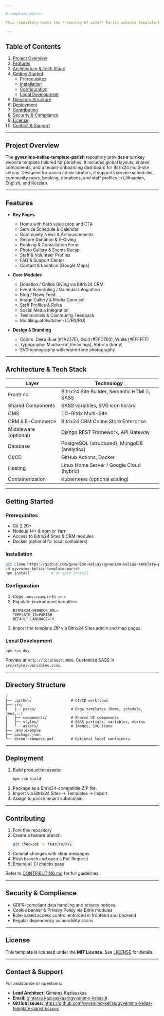 ```yaml
---

# template-parish

This repository hosts the **Journey Of Life** Parish website template—built on Bitrix24 CRM Sites & Stores—to accelerate deployment of GDPR-compliant, multilingual parish sites with service schedules, community engagement, donations, and tenant onboarding.

---
```


## Table of Contents

1. [Project Overview](#project-overview)  
2. [Features](#features)  
3. [Architecture & Tech Stack](#architecture--tech-stack)  
4. [Getting Started](#getting-started)  
   - [Prerequisites](#prerequisites)  
   - [Installation](#installation)  
   - [Configuration](#configuration)  
   - [Local Development](#local-development)  
5. [Directory Structure](#directory-structure)  
6. [Deployment](#deployment)  
7. [Contributing](#contributing)  
8. [Security & Compliance](#security--compliance)  
9. [License](#license)  
10. [Contact & Support](#contact--support)  

---

## Project Overview

The **gyvenimo-kelias-template-parish** repository provides a turnkey website template tailored for parishes. It includes global layouts, shared components, and a tenant-onboarding dashboard for Bitrix24 multi-site setups. Designed for parish administrators, it supports service schedules, community news, booking, donations, and staff profiles in Lithuanian, English, and Russian.

---

## Features

- **Key Pages**  
  - Home with hero value prop and CTA  
  - Service Schedule & Calendar  
  - Community News & Announcements  
  - Secure Donation & E-Giving  
  - Booking & Consultation Form  
  - Photo Gallery & Events Recap  
  - Staff & Volunteer Profiles  
  - FAQ & Support Center  
  - Contact & Location (Google Maps)  

- **Core Modules**  
  - Donation / Online Giving via Bitrix24 CRM  
  - Event Scheduling / Calendar Integration  
  - Blog / News Feed  
  - Image Gallery & Media Carousel  
  - Staff Profiles & Roles  
  - Social Media Integration  
  - Testimonials & Community Feedback  
  - Multilingual Switcher (LT/EN/RU)  

- **Design & Branding**  
  - Colors: Deep Blue (#1A237E), Gold (#FFD700), White (#FFFFFF)  
  - Typography: Montserrat (headings), Roboto (body)  
  - SVG iconography with warm-tone photography  

---

## Architecture & Tech Stack

| Layer                  | Technology                                    |
|------------------------|-----------------------------------------------|
| Frontend               | Bitrix24 Site Builder, Semantic HTML5, SASS   |
| Shared Components      | SASS variables, SVG icon library              |
| CMS                    | 1C-Bitrix Multi-Site                          |
| CRM & E-Commerce       | Bitrix24 CRM Online Store Enterprise          |
| Middleware (optional)  | Django REST Framework, API Gateway            |
| Database               | PostgreSQL (structured), MongoDB (analytics)  |
| CI/CD                  | GitHub Actions, Docker                        |
| Hosting                | Linux Home Server / Google Cloud (hybrid)     |
| Containerization       | Kubernetes (optional scaling)                 |

---

## Getting Started

### Prerequisites

- Git 2.20+  
- Node.js 14+ & npm or Yarn  
- Access to Bitrix24 Sites & CRM modules  
- Docker (optional for local containers)  

### Installation

```bash
git clone https://github.com/gyvenimo-kelias/gyvenimo-kelias-template-parish.git
cd gyvenimo-kelias-template-parish
npm install          # or yarn install
```

### Configuration

1. Copy `.env.example` to `.env`  
2. Populate environment variables:
   ```
   BITRIX24_WEBHOOK_URL=
   TEMPLATE_ID=PARISH
   DEFAULT_LANGUAGE=lt
   ```
3. Import the template ZIP via Bitrix24 Sites admin and map pages.

### Local Development

```bash
npm run dev
```

Preview at `http://localhost:3000`. Customize SASS in `src/styles/variables.scss`.

---

## Directory Structure

```
/
├── .github/                  # CI/CD workflows
├── src/
│   ├── pages/                # Page templates (home, schedule, news...)
│   ├── components/           # Shared UI components
│   ├── styles/               # SASS partials, variables, mixins
│   └── assets/               # Images, SVG icons
├── .env.example
├── package.json
└── docker-compose.yml        # Optional local containers
```

---

## Deployment

1. Build production assets:
   ```bash
   npm run build
   ```
2. Package as a Bitrix24-compatible ZIP file.  
3. Import via Bitrix24 Sites → Templates → Import.  
4. Assign to parish tenant subdomain.

---

## Contributing

1. Fork this repository  
2. Create a feature branch:
   ```bash
   git checkout -b feature/XYZ
   ```
3. Commit changes with clear messages  
4. Push branch and open a Pull Request  
5. Ensure all CI checks pass  

Refer to [CONTRIBUTING.md](CONTRIBUTING.md) for full guidelines.

---

## Security & Compliance

- GDPR-compliant data handling and privacy notices  
- Cookie banner & Privacy Policy via Bitrix modules  
- Role-based access control enforced in frontend and backend  
- Regular dependency vulnerability scans

---

## License

This template is licensed under the **MIT License**. See [LICENSE](LICENSE) for details.

---

## Contact & Support

For assistance or questions:

- **Lead Architect:** Gintaras Kazlauskas  
- **Email:** gintaras.kazlauskas@gyvenimo-kelias.lt  
- **GitHub Issues:** https://github.com/gyvenimo-kelias/gyvenimo-kelias-template-parish/issues
